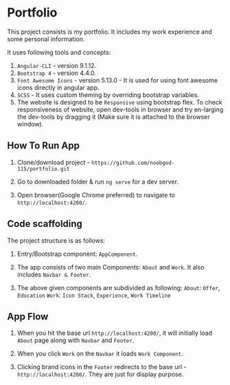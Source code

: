 # Portfolio

This project consists is my portfolio. It includes my work experience and some personal information.

It uses following tools and concepts:

1. `Angular-CLI` - version 9.1.12.
2. `Bootstrap 4` - version 4.4.0.
3. `Font Awesome Icons` - version 5.13.0 - It is used for using font awesome icons directly in angular app.
4. `SCSS` - It uses custom theming by overriding bootstrap variables.
5. The website is designed to be `Responsive` using bootstrap flex. To check responsiveness of website, open dev-tools in browser and try en-larging the dev-tools by dragging it (Make sure it is attached to the browser window).

## How To Run App

1. Clone/download project - `https://github.com/noobgod-115/portfolio.git`

2. Go to downloaded folder & run `ng serve` for a dev server.

3. Open browser(Google Chrome preferred) to navigate to `http://localhost:4200/`.

## Code scaffolding

The project structure is as follows:

1. Entry/Bootstrap component: `AppComponent`.

2. The app consists of two main Components: `About` and `Work`. It also includes `Navbar & Footer`.

3. The above given components are subdivided as following:
   `About`: `Offer`, `Education`
   `Work`: `Icon Stack`, `Experience`, `Work Timeline`

## App Flow

1. When you hit the base url `http://localhost:4200/`, it will initially load `About` page along with `Navbar` and `Footer`.

2. When you click `Work` on the `Navbar` it loads `Work Component`.

3. Clicking brand icons in the `Footer` redirects to the base url - `http://localhost:4200/`. They are just for display purpose.
